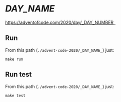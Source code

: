 # _DAY_NAME_
https://adventofcode.com/2020/day/_DAY_NUMBER_

## Run

From this path (`./advent-code-2020/_DAY_NAME_`) just:

`make run`

## Run test

From this path (`./advent-code-2020/_DAY_NAME_`) just:

`make test`